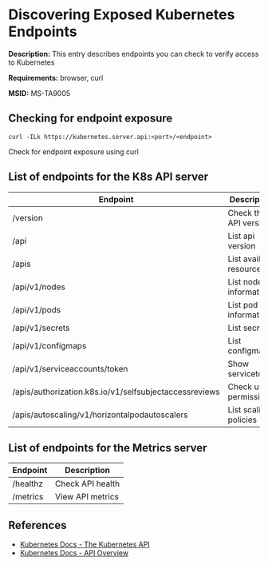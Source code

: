 # Discovering Exposed Kubernetes Endpoints

**Description:** This entry describes endpoints you can check to verify access to Kubernetes

**Requirements:** browser, curl

**MSID:** MS-TA9005

## Checking for endpoint exposure

```
curl -ILk https://kubernetes.server.api:<port>/<endpoint>
```

Check for endpoint exposure using curl

## List of endpoints for the K8s API server

| Endpoint | Description                                                            |
| ---------|------------------------------------------------------------------------|
| /version                                               | Check the API version    |
| /api                                                   | List api version         |
| /apis                                                  | List available resources |
| /api/v1/nodes                                          | List node information    |
| /api/v1/pods                                           | List pod information     |
| /api/v1/secrets                                        | List secrets             |
| /api/v1/configmaps                                     | List configmaps          | 
| /api/v1/serviceaccounts/token                          | Show servicetoken        |
| /apis/authorization.k8s.io/v1/selfsubjectaccessreviews | Check user permission    |
| /apis/autoscaling/v1/horizontalpodautoscalers          | List scaling policies    |

## List of endpoints for the Metrics server

| Endpoint | Description              |
| ---------|--------------------------|
| /healthz | Check API health         |
| /metrics | View API metrics         |
  
## References
* [Kubernetes Docs - The Kubernetes API](https://kubernetes.io/docs/concepts/overview/kubernetes-api/)
* [Kubernetes Docs - API Overview](https://kubernetes.io/docs/reference/using-api/)
